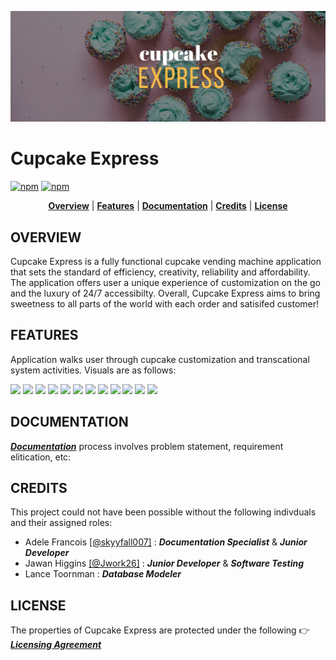 <p align="center">
<img src ="https://github.com/skyyfall007/CupcakeExpress/blob/master/Graphics/cupcakelogo.png">
</p>


# Cupcake Express
[![npm](https://img.shields.io/badge/docs-complete-brightgreen.svg)](https://github.com/skyyfall007/CupcakeExpress/tree/master/Documentation)
[![npm](https://img.shields.io/badge/License-CC%20BY--NC%204.0-blue.svg)](https://creativecommons.org/licenses/by-nc/4.0/legalcode)

<p align="center">
<b><a href="#overview">Overview</a></b>
|
<b><a href="#features">Features</a></b>
|
<b><a href="#documentation">Documentation</a></b>
|
<b><a href="#credits">Credits</a></b>
|
<b><a href="#license">License</a></b>
</p>


##  OVERVIEW

Cupcake Express is a fully functional cupcake vending machine application that sets the standard of efficiency, creativity, reliability and affordability. The application offers user a unique experience of customization on the go and the luxury of 24/7 accessibilty. Overall, Cupcake Express aims to bring sweetness to all parts of the world with each order and satisifed customer!




##  FEATURES

Application walks user through cupcake customization and transcational system activities. Visuals are as follows:

<img src="https://cloud.githubusercontent.com/assets/21064716/21435832/d2b96bae-c849-11e6-87ec-aa44513a80b0.png" width="23%"></img> <img src="https://cloud.githubusercontent.com/assets/21064716/21435833/d2c110b6-c849-11e6-8d1a-8c76af27c114.png" width="23%"></img> <img src="https://cloud.githubusercontent.com/assets/21064716/21435835/d2c13da2-c849-11e6-9bda-d591439f906e.png" width="23%"></img> <img src="https://cloud.githubusercontent.com/assets/21064716/21435834/d2c1257e-c849-11e6-85ef-4edf3c644381.png" width="23%"></img> <img src="https://cloud.githubusercontent.com/assets/21064716/21435837/d2c51102-c849-11e6-8ef5-9d6d099955db.png" width="23%"></img> <img src="https://cloud.githubusercontent.com/assets/21064716/21435838/d2c7b542-c849-11e6-831d-5bad15e61093.png" width="23%"></img> <img src="https://cloud.githubusercontent.com/assets/21064716/21435836/d2c51274-c849-11e6-9f10-c31033882612.png" width="23%"></img> <img src="https://cloud.githubusercontent.com/assets/21064716/21435839/d2cf1850-c849-11e6-872c-c540cd44610e.png" width="23%"></img> <img src="https://cloud.githubusercontent.com/assets/21064716/21435840/d2cfc778-c849-11e6-9acd-964d4d09d050.png" width="23%"></img> <img src="https://cloud.githubusercontent.com/assets/21064716/21435841/d2d4bfc6-c849-11e6-9207-2f2360ff5828.png" width="23%"></img> <img src="https://cloud.githubusercontent.com/assets/21064716/21435842/d2fd400e-c849-11e6-8f49-1805093cd350.png" width="23%"></img> <img src="https://cloud.githubusercontent.com/assets/21064716/21435843/d2fde414-c849-11e6-8327-2fa6585233c7.png" width="23%"></img> 



##  DOCUMENTATION

[***Documentation***](https://github.com/skyyfall007/CupcakeExpress/tree/master/Documentation) process involves problem statement, requirement elitication, etc: 


##  CREDITS

This project could not have been possible without the following indivduals and their assigned roles:

* Adele Francois [[@skyyfall007]](https://github.com/skyyfall007) :  ***Documentation Specialist*** & ***Junior Developer***
* Jawan Higgins  [[@Jwork26]](https://github.com/Jwork26)    :  ***Junior Developer*** & ***Software Testing***
* Lance Toornman                                                   :  ***Database Modeler*** 


##  LICENSE

The properties of Cupcake Express are protected under the following :point_right: [***Licensing Agreement***](https://creativecommons.org/licenses/by-nc/4.0/legalcode)


